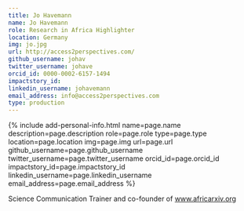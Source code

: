 ```yaml
---
title: Jo Havemann
name: Jo Havemann
role: Research in Africa Highlighter
location: Germany
img: jo.jpg
url: http://access2perspectives.com/
github_username: johav
twitter_username: johave
orcid_id: 0000-0002-6157-1494 
impactstory_id: 
linkedin_username: johavemann
email_address: info@access2perspectives.com
type: production
---
```


<!--HTML / LIQUID stuff to render picture and links  -->
{% include add-personal-info.html name=page.name description=page.description role=page.role type=page.type location=page.location img=page.img url=page.url github_username=page.github_username twitter_username=page.twitter_username orcid_id=page.orcid_id impactstory_id=page.impactstory_id linkedin_username=page.linkedin_username email_address=page.email_address %}

<!-- START OF FREE MARKDOWN  -->
Science Communication Trainer and co-founder of www.africarxiv.org
